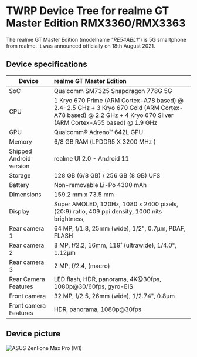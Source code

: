 # TWRP Device Tree for  realme GT Master Edition  RMX3360/RMX3363

The realme GT Master Edition (modelname _"RE54ABL1"_) is 5G  smartphone from realme. It was announced officially on 18th August 2021.

## Device specifications

| Device                  | realme GT Master Edition                                                 |
| ----------------------- | :------------------------------------------------------------------------- |
| SoC                     | Qualcomm SM7325 Snapdragon 778G 5G                                             |
| CPU                     | 1 Kryo 670 Prime (ARM Cortex-A78 based) @ 2.4-2.5 GHz + 3 Kryo 670 Gold (ARM Cortex-A78 based) @ 2.2 GHz + 4 Kryo 670 Silver (ARM Cortex-A55 based) @ 1.9 GHz        |
| GPU                     | Qualcomm® Adreno™ 642L GPU                                                         |
| Memory                  | 6/8 GB RAM (LPDDR5 X 3200 MHz )                               |
| Shipped Android version | realme UI 2.0 - Android 11                                                                     |
| Storage                 | 128 GB (6/8 GB) / 256 GB (8 GB) UFS                                         |
| Battery                 | Non-removable Li-Po 4300 mAh                                               |
| Dimensions              | 159.2 mm x 73.5 mm                                                         |
| Display                 | Super AMOLED, 120Hz, 1080 x 2400 pixels, (20:9) ratio, 409 ppi density, 1000 nits brightness, |
| Rear camera 1           | 64 MP, f/1.8, 25mm (wide), 1/2", 0.7µm, PDAF, FLASH   |
| Rear camera 2           | 8 MP, f/2.2, 16mm, 119˚ (ultrawide), 1/4.0", 1.12µm                                            |
| Rear camera 3           | 2 MP, f/2.4, (macro)                                            |
| Rear Camera Features           | LED flash, HDR, panorama, 4K@30fps, 1080p@30/60fps, gyro-EIS      |
| Front camera            | 32 MP, f/2.5, 26mm (wide), 1/2.74", 0.8µm         |
| Front camera  Features          | HDR, panorama, 1080p@30fps         |

## Device picture

![ASUS ZenFone Max Pro (M1)](https://static.myoas.net/v2/realme-gt-luna-a/images/specs/2-c89f67769e.png)
